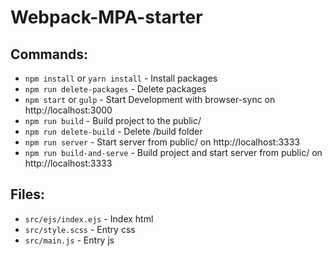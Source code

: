 # Webpack-MPA-starter

## Commands:
* `npm install` or `yarn install` - Install packages
* `npm run delete-packages` - Delete packages
* `npm start` or `gulp` - Start Development with browser-sync on http://localhost:3000
* `npm run build` - Build project to the public/
* `npm run delete-build` - Delete /build folder
* `npm run server` - Start server from public/ on http://localhost:3333
* `npm run build-and-serve` - Build project and start server from public/ on http://localhost:3333

## Files:
* `src/ejs/index.ejs` - Index html
* `src/style.scss` - Entry css
* `src/main.js` - Entry js
